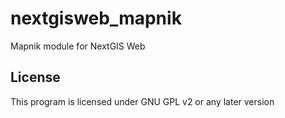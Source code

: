 # nextgisweb_mapnik
Mapnik module for NextGIS Web

License
-------------
This program is licensed under GNU GPL v2 or any later version
